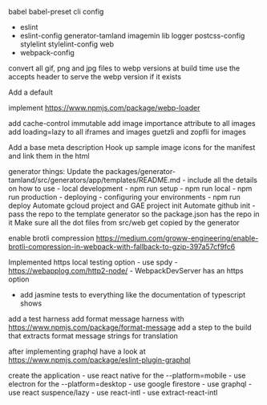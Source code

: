 
babel
babel-preset
cli
config
- eslint
- eslint-config
generator-tamland
imagemin
lib
logger
postcss-config
stylelint
stylelint-config
web
- webpack-config



convert all gif, png and jpg files to webp versions at build time
use the accepts header to serve the webp version if it exists

Add a default <meta name="theme-color">

implement https://www.npmjs.com/package/webp-loader

add cache-control immutable
add image importance attribute to all images add loading=lazy to all iframes and images
guetzli and zopfli for images

Add a base meta description
Hook up sample image icons for the manifest and link them in the html




generator things:
    Update the packages/generator-tamland/src/generators/app/templates/README.md
        - include all the details on how to use
            - local development
                - npm run setup
                - npm run local
                - npm run production
            - deploying
                - configuring your environments
                - npm run deploy
    Automate gcloud project and GAE project init
    Automate github init
        - pass the repo to the template generator so the package.json has the repo in it
    Make sure all the dot files from src/web get copied by the generator

enable brotli compression https://medium.com/groww-engineering/enable-brotli-compression-in-webpack-with-fallback-to-gzip-397a57cf9fc6

Implemented https local testing option
    - use spdy
    - https://webapplog.com/http2-node/
    - WebpackDevServer has an https option

- add jasmine tests to everything like the documentation of typescript shows

add a test harness
add format message harness with https://www.npmjs.com/package/format-message
add a step to the build that extracts format message strings for translation

after implementing graphql have a look at https://www.npmjs.com/package/eslint-plugin-graphql

create the application
    - use react native for the --platform=mobile
    - use electron for the --platform=desktop
    - use google firestore
    - use graphql
    - use react suspence/lazy
    - use react-intl
    - use extract-react-intl
